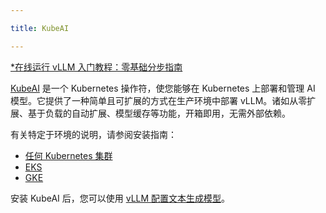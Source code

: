 ```yaml
---

title: KubeAI

---
```



[*在线运行 vLLM 入门教程：零基础分步指南](https://openbayes.com/console/public/tutorials/rXxb5fZFr29?utm_source=vLLM-CNdoc&utm_medium=vLLM-CNdoc-V1&utm_campaign=vLLM-CNdoc-V1-25ap)

[KubeAI](https://github.com/substratusai/kubeai) 是一个 Kubernetes 操作符，使您能够在 Kubernetes 上部署和管理 AI 模型。它提供了一种简单且可扩展的方式在生产环境中部署 vLLM。诸如从零扩展、基于负载的自动扩展、模型缓存等功能，开箱即用，无需外部依赖。


有关特定于环境的说明，请参阅安装指南：

* [任何 Kubernetes 集群](https://www.kubeai.org/installation/any/)
* [EKS](https://www.kubeai.org/installation/eks/)
* [GKE](https://www.kubeai.org/installation/gke/)


安装 KubeAI 后，您可以使用 [vLLM 配置文本生成模型](https://www.kubeai.org/how-to/configure-text-generation-models/)。


